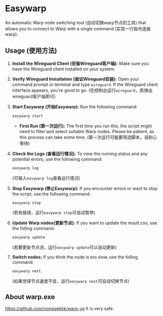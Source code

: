 # Easywarp

An automatic Warp node switching tool (自动切换warp节点的工具) that allows you to connect to Warp with a single command (实现一行指令连接warp).

## Usage (使用方法)

1.  **Install the Wireguard Client (安装Wireguard客户端):** Make sure you have the Wireguard client installed on your system.

2.  **Verify Wireguard Installation (验证Wireguard安装):** Open your command prompt or terminal and type `wireguard`. If the Wireguard client interface appears, you're good to go. (在控制台运行```wireguard```，若弹出wireguard客户端即可)

3.  **Start Easywarp (开始Easywarp):** Run the following command:

    ```bash
    easywarp start
    ```
    *   **First Run (第一次运行):** The first time you run this, the script might need to filter and select suitable Warp nodes. Please be patient, as this process can take some time. (第一次运行可能要筛选脚本，请耐心等待)

4.  **Check the Logs (查看运行情况):** To view the running status and any potential errors, use the following command:

    ```bash
    easywarp log
    ```
    (可输入```easywarp log```查看运行情况)

6.  **Stop Easywarp (停止Easywarp):** If you encounter errors or want to stop the script, use the following command:

    ```bash
    easywarp stop
    ```
    (若有报错，运行```easywarp stop```可自动暂停)

7. **Update Warp nodes(更新节点):** If you want to update the result.csv, use the folling command:
   ```bash
   easywarp update
   ```
   (若要更新节点池，运行```easywarp update```可以自动更新)

8. **Switch nodes:** If you think the node is too slow, use the folling command:
   ```bash
   easywarp next
   ```
   (如果觉得节点速度不佳，运行```easywarp next```可自动切换节点)






## About warp.exe
 https://github.com/yonggekkk/warp-yg 
 It is very safe.
